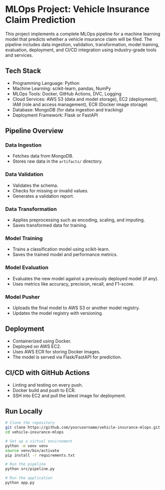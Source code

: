 # MLOps Project: Vehicle Insurance Claim Prediction

This project implements a complete MLOps pipeline for a machine learning model that predicts whether a vehicle insurance claim will be filed. The pipeline includes data ingestion, validation, transformation, model training, evaluation, deployment, and CI/CD integration using industry-grade tools and services.

## Tech Stack

- Programming Language: Python
- Machine Learning: scikit-learn, pandas, NumPy
- MLOps Tools: Docker, GitHub Actions, DVC, Logging
- Cloud Services: AWS S3 (data and model storage), EC2 (deployment), IAM (role and access management), ECR (Docker image storage)
- Database: MongoDB (for data ingestion and tracking)
- Deployment Framework: Flask or FastAPI


## Pipeline Overview

### Data Ingestion
- Fetches data from MongoDB.
- Stores raw data in the `artifacts/` directory.

### Data Validation
- Validates the schema.
- Checks for missing or invalid values.
- Generates a validation report.

### Data Transformation
- Applies preprocessing such as encoding, scaling, and imputing.
- Saves transformed data for training.

### Model Training
- Trains a classification model using scikit-learn.
- Saves the trained model and performance metrics.

### Model Evaluation
- Evaluates the new model against a previously deployed model (if any).
- Uses metrics like accuracy, precision, recall, and F1-score.

### Model Pusher
- Uploads the final model to AWS S3 or another model registry.
- Updates the model registry with versioning.

## Deployment

- Containerized using Docker.
- Deployed on AWS EC2.
- Uses AWS ECR for storing Docker images.
- The model is served via Flask/FastAPI for prediction.

## CI/CD with GitHub Actions

- Linting and testing on every push.
- Docker build and push to ECR.
- SSH into EC2 and pull the latest image for deployment.

## Run Locally

```bash
# Clone the repository
git clone https://github.com/yourusername/vehicle-insurance-mlops.git
cd vehicle-insurance-mlops

# Set up a virtual environment
python -m venv venv
source venv/bin/activate
pip install -r requirements.txt

# Run the pipeline
python src/pipeline.py

# Run the application
python app.py


